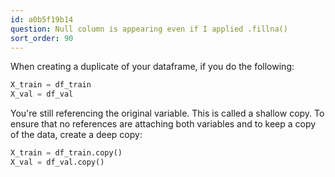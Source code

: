 ```yaml
---
id: a0b5f19b14
question: Null column is appearing even if I applied .fillna()
sort_order: 90
---
```


When creating a duplicate of your dataframe, if you do the following:

```python
X_train = df_train
X_val = df_val
```

You're still referencing the original variable. This is called a shallow copy. To ensure that no references are attaching both variables and to keep a copy of the data, create a deep copy:

```python
X_train = df_train.copy()
X_val = df_val.copy()
```